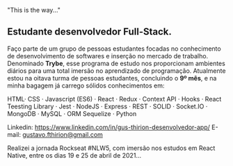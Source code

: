 "This is the way..."

Estudante desenvolvedor Full-Stack.
--------------

Faço parte de um grupo de pessoas estudantes focadas no conhecimento de desenvolvimento de softwares e inserção no mercado de trabalho. Denominado **Trybe**, esse programa de estudo nos proporcionam ambientes diários para uma total imersão no aprendizado de programação. Atualmente estou na oitava turma de pessoas estudantes, concluindo o **9º mês**, e na minha bagagem já carrego sólidos conhecimentos em:

HTML· CSS ·
Javascript (ES6) ·
React · Redux · Context API · Hooks · React Teesting Library ·
Jest ·
NodeJS · Express · REST · SOLID · Socket.IO ·
MongoDB ·
MySQL · ORM Sequelize ·
Python


Linkedin: https://www.linkedin.com/in/gus-thirion-desenvolvedor-app/
E-mail: gustavo.fthirion@gmail.com

Realizei a jornada Rockseat #NLW5, com imersão nos estudos em React Native, entre os dias 19 e 25 de abril de 2021...
